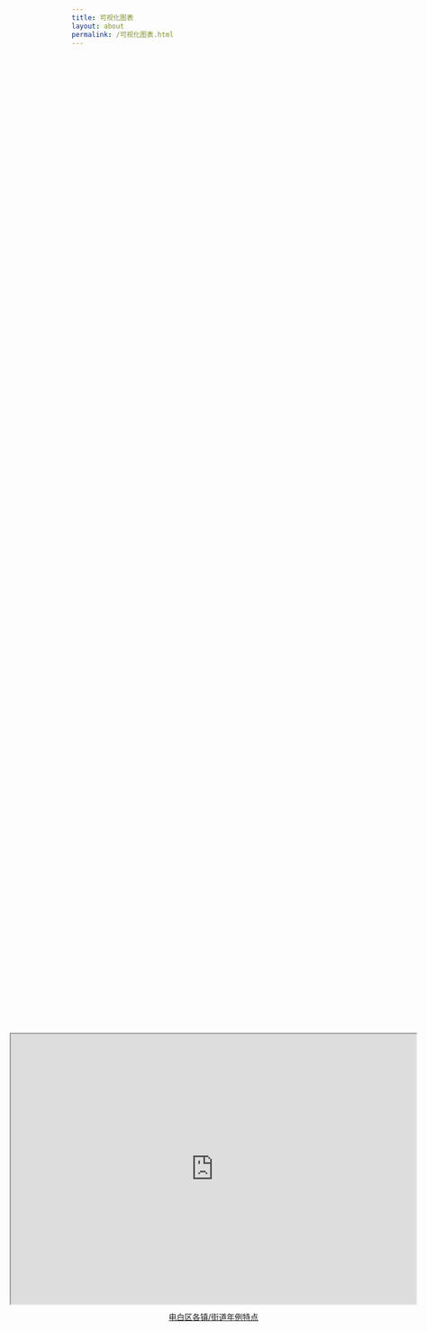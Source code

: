 ```yaml
---
title: 可视化图表
layout: about
permalink: /可视化图表.html
---
```

  

<div style="display: flex; flex-direction: column; align-items: center; justify-content: center; height: 100vh;">
  <iframe src="https://www.google.com/maps/d/embed?mid=1mP5OR8YBhOpr3cSWoeiEZroh3FU-eCw&ehbc=2E312F&noprof=1" width="720" height="480"></iframe>
  <p style="margin-top: 10px; text-align: center;">
    <a href="https://www.google.com/maps/d/edit?mid=1mP5OR8YBhOpr3cSWoeiEZroh3FU-eCw&usp=sharing" target="_blank">电白区各镇/街道年例特点</a>
  </p>
</div>
<div style="width: 720px; margin: 0 auto; text-align: left;">
以上“电白区各镇/街道年例特点”地图加入了电白区每个镇/街道的年例图片，并且详细描述了各个镇的年例特点。
</div>
<div style="width: 720px; margin: 0 auto; text-align: left;">
The map of “Nianli features in each town/subdistrict of Dianbai District” has incorporated the Nianli pictures of each town/subdistrict in Dianbai District and also provides a detailed description of the Nianli features of each town.
</div>
<br><br>
<div style="display: flex; flex-direction: column; align-items: center; justify-content: center; height: 100vh;">
  <iframe src="https://www.google.com/maps/d/embed?mid=1VN6HVRbS-IvO0_5LiwT1AFiFOpDpL0U&ehbc=2E312F&noprof=1" width="720" height="480"></iframe>
  <p style="margin-top: 10px; text-align: center;">
    <a href="https://www.google.com/maps/d/edit?mid=1VN6HVRbS-IvO0_5LiwT1AFiFOpDpL0U&usp=sharing" target="_blank">电白年例中“走公”区域分布</a>
  </p>
</div>
<div style="width: 720px; margin: 0 auto; text-align: left;">
以上“电白年例中“走公”区域分布”地图可以看出，电白的南部的镇/街道有这种活动，表明南部的年例更加有活跃热闹。
</div>
<div style="width: 720px; margin: 0 auto; text-align: left;">
The map of the "distribution of 'Zou Gong' areas in the Nianli of Dianbai" shows that the towns and subdistricts in the southern part of Dianbai have this activity, indicating that the Nianli in the southern region is more active and lively.
</div>
<br><br>
<div style="display: flex; flex-direction: column; align-items: center; justify-content: center; height: 100vh;">
  <iframe src="https://www.google.com/maps/d/embed?mid=19TmGoyzG_2pUlnaMbJ--gXk633KRTVU&ehbc=2E312F&noprof=1" width="720" height="480"></iframe>
  <p style="margin-top: 10px; text-align: center;">
    <a href="https://www.google.com/maps/d/edit?mid=19TmGoyzG_2pUlnaMbJ--gXk633KRTVU&usp=sharing" target="_blank">电白年例中“抢炮头”区域分布</a>
  </p>
</div>
<div style="width: 720px; margin: 0 auto; text-align: left;">
以上“电白年例中“抢炮头”区域分布”地图可以看出，电白西南部的镇有这种活动，表明西南部的镇当地人民对此文化的尊重和传承。
</div>
<div style="width: 720px; margin: 0 auto; text-align: left;">
The map of the "distribution of 'Qiang Paotou' areas in the Nianli of Dianbai" shows that the towns in the southwestern part of Dianbai have this activity, indicating that the local people in these towns respect and carry on this culture.
</div>
<br><br>
<br><br>
<div style="display: flex; flex-direction: column; align-items: center; justify-content: center; height: 100vh;">
  <iframe src="https://www.google.com/maps/d/embed?mid=1OfM1TpwxW049DOsQ8hywhsfqvTAA-tI&ehbc=2E312F&noprof=1" width="720" height="480"></iframe>
  <p style="margin-top: 10px; text-align: center;">
    <a href="https://www.google.com/maps/d/edit?mid=1OfM1TpwxW049DOsQ8hywhsfqvTAA-tI&usp=sharing" target="_blank">电白年例“摆桌面”区域分布</a>
  </p>
</div>
<div style="width: 720px; margin: 0 auto; text-align: left;">
以上“电白年例“摆桌面”区域分布”地图可以看出，电白西部的镇有这种活动，表明电白西部的镇对于集体供奉信仰的重视。
</div>
<div style="width: 720px; margin: 0 auto; text-align: left;">
The map of the "distribution of 'Bai Zhuomian' areas in the Nianli of Dianbai" shows that the towns in the western part of Dianbai have this activity, indicating that the towns in the western part of Dianbai place great emphasis on the collective worship and belief.
</div>
<br>
<div style="width: 720px; margin: 0 auto; text-align: left;">
总结
<br>
<div style="width: 720px; margin: 0 auto; text-align: left;">
年例是粤西的非物质文化遗产，但是年例是以村为单位的，所以自然会存在大同小异的活动。从以上的年例习俗特点可以看出，一些活动是集中于某一处，可以看出年例在不同镇之间也是会有交流的。还有从“电白区各镇/街道年例特点”的地图可以看出，电白的一些镇积极融入外来文化，比如潮汕英歌舞，湛江飘色等，说明年例这个活动能存在这么久，还是得益于它取其精华的原因。
</div>
<div style="width: 720px; margin: 0 auto; text-align: left;">
The Nianli is an intangible cultural heritage of Western Guangdong. However, as it is based on villages, it is natural that there are similarities and differences in the activities. From the characteristics of the Nianli customs mentioned above, it can be seen that some activities are concentrated in certain areas. This shows that there is also interaction between different towns during the Nianli. Moreover, the map of the "Nianli features in each town/subdistrict of Dianbai District" shows that some towns in Dianbai actively integrate external cultures, such as the Chaoshan Yingge Dance and Zhanjiang Piaose. This indicates that the reason why the Nianli has been able to exist for so long is due to its ability to absorb the essence of different cultures.
</div></div>
